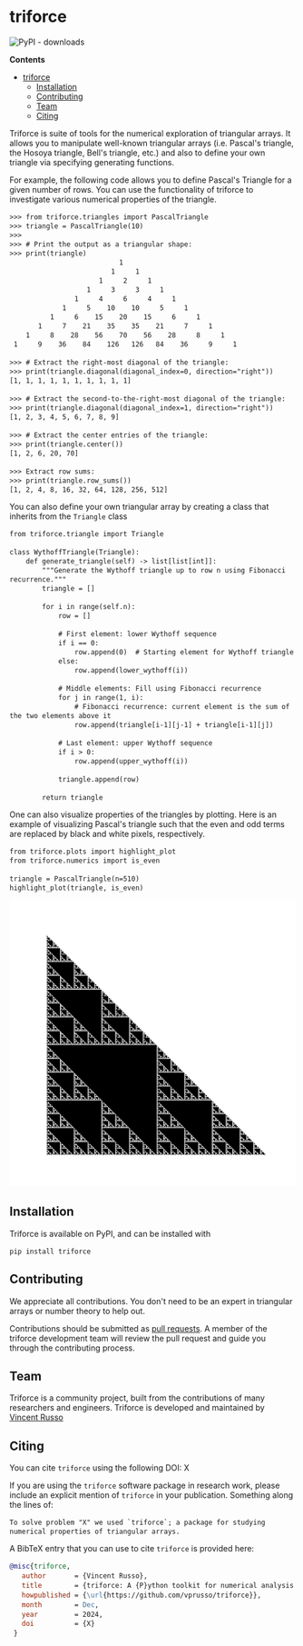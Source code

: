triforce
=====================
![PyPI - downloads](https://img.shields.io/pypi/dm/triforce.svg?label=Pypi%20downloads)

**Contents**
- [triforce](#triforce)
  - [Installation](#installation)
  - [Contributing](#contributing)
  - [Team](#team)
  - [Citing](#citing)

Triforce is suite of tools for the numerical exploration of triangular arrays. It allows you to manipulate well-known
triangular arrays (i.e. Pascal's triangle, the Hosoya triangle, Bell's triangle, etc.) and also to define your own
triangle via specifying generating functions.

For example, the following code allows you to define Pascal's Triangle for a given number of rows. You can use the
functionality of triforce to investigate various numerical properties of the triangle.

```python3
>>> from triforce.triangles import PascalTriangle
>>> triangle = PascalTriangle(10)
>>> 
>>> # Print the output as a triangular shape:
>>> print(triangle)
                           1 
                         1     1 
                      1     2     1 
                   1     3     3     1 
                1     4     6     4     1 
             1     5    10    10     5     1 
          1     6    15    20    15     6     1 
       1     7    21    35    35    21     7     1 
    1     8    28    56    70    56    28     8     1 
 1     9    36    84    126   126   84    36     9     1 

>>> # Extract the right-most diagonal of the triangle:
>>> print(triangle.diagonal(diagonal_index=0, direction="right"))
[1, 1, 1, 1, 1, 1, 1, 1, 1, 1]

>>> # Extract the second-to-the-right-most diagonal of the triangle:
>>> print(triangle.diagonal(diagonal_index=1, direction="right"))
[1, 2, 3, 4, 5, 6, 7, 8, 9]

>>> # Extract the center entries of the triangle:
>>> print(triangle.center())
[1, 2, 6, 20, 70]

>>> Extract row sums:
>>> print(triangle.row_sums())
[1, 2, 4, 8, 16, 32, 64, 128, 256, 512]

```

You can also define your own triangular array by creating a class that inherits from the `Triangle` class

```python3
from triforce.triangle import Triangle

class WythoffTriangle(Triangle):
    def generate_triangle(self) -> list[list[int]]:
        """Generate the Wythoff triangle up to row n using Fibonacci recurrence."""
        triangle = []

        for i in range(self.n):
            row = []
            
            # First element: lower Wythoff sequence
            if i == 0:
                row.append(0)  # Starting element for Wythoff triangle
            else:
                row.append(lower_wythoff(i))

            # Middle elements: Fill using Fibonacci recurrence
            for j in range(1, i):
                # Fibonacci recurrence: current element is the sum of the two elements above it
                row.append(triangle[i-1][j-1] + triangle[i-1][j])

            # Last element: upper Wythoff sequence
            if i > 0:
                row.append(upper_wythoff(i))

            triangle.append(row)

        return triangle
```

One can also visualize properties of the triangles by plotting. Here is an example of visualizing Pascal's triangle such
that the even and odd terms are replaced by black and white pixels, respectively.

```python3
from triforce.plots import highlight_plot
from triforce.numerics import is_even

triangle = PascalTriangle(n=510)
highlight_plot(triangle, is_even)
```

![even-odd plot for Pascal's triangle](./static/pascal_parity_plot.png)


## Installation
Triforce is available on PyPI, and can be installed with
```
pip install triforce
```

## Contributing
We appreciate all contributions. You don't need to be an expert in triangular arrays or number theory to help out.

Contributions should be submitted as [pull requests](https://github.com/vprusso/triforce/pulls).  A member of the
triforce development team will review the pull request and guide you through the contributing process.

## Team
Triforce is a community project, built from the contributions of many researchers and engineers. Triforce is developed
and maintained by [Vincent Russo](https://vprusso.github.io/)

## Citing

You can cite `triforce` using the following DOI: X


If you are using the `triforce` software package in research work, please include an explicit mention of `triforce` in
your publication. Something along the lines of:

```
To solve problem "X" we used `triforce`; a package for studying numerical properties of triangular arrays.
```

A BibTeX entry that you can use to cite `triforce` is provided here:

```bib
@misc{triforce,
   author       = {Vincent Russo},
   title        = {triforce: A {P}ython toolkit for numerical analysis of triangular arrays},
   howpublished = {\url{https://github.com/vprusso/triforce}},
   month        = Dec,
   year         = 2024,
   doi          = {X}
 }
```
